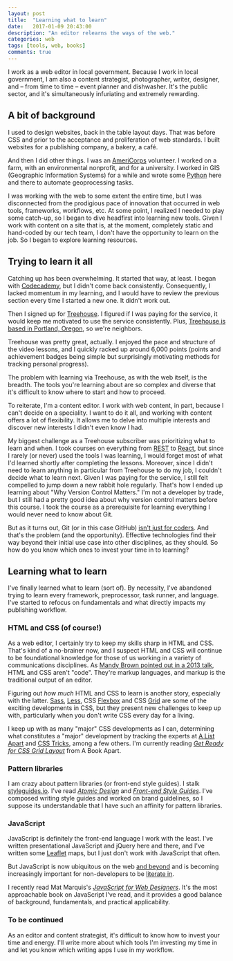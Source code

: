 ```yaml
---
layout: post
title:  "Learning what to learn"
date:   2017-01-09 20:43:00
description: "An editor relearns the ways of the web."
categories: web
tags: [tools, web, books]
comments: true
---
```

I work as a web editor in local government. Because I work in local government, I am also a content strategist, photographer, writer, designer, and – from time to time – event planner and dishwasher. It's the public sector, and it's simultaneously infuriating and extremely rewarding.

## A bit of background  
I used to design websites, back in the table layout days. That was before CSS and prior to the acceptance and proliferation of web standards. I built websites for a publishing company, a bakery, a café.

And then I did other things. I was an [AmeriCorps](https://www.nationalservice.gov/programs/americorps) volunteer. I worked on a farm, with an environmental nonprofit, and for a university. I worked in GIS (Geographic Information Systems) for a while and wrote some [Python](http://pro.arcgis.com/en/pro-app/arcpy/get-started/what-is-arcpy-.htm) here and there to automate geoprocessing tasks.

I was working with the web to some extent the entire time, but I was disconnected from the prodigious pace of innovation that occurred in web tools, frameworks, workflows, etc. At some point, I realized I needed to play some catch-up, so I began to dive headfirst into learning new tools. Given I work with content on a site that is, at the moment, completely static and hand-coded by our tech team, I don't have the opportunity to learn on the job. So I began to explore learning resources.

## Trying to learn it all
Catching up has been overwhelming. It started that way, at least. I began with [Codecademy](https://www.codecademy.com/), but I didn't come back consistently. Consequently, I lacked momentum in my learning, and I would have to review the previous section every time I started a new one. It didn't work out.

Then I signed up for [Treehouse](https://teamtreehouse.com/). I figured if I was paying for the service, it would keep me motivated to use the service consistently. Plus, [Treehouse is based in Portland, Oregon](http://www.officelovin.com/2014/11/11/inside-treehouses-portland-offices/), so we're neighbors.

Treehouse was pretty great, actually. I enjoyed the pace and structure of the video lessons, and I quickly racked up around 6,000 points (points and achievement badges being simple but surprisingly motivating methods for tracking personal progress). 

The problem with learning via Treehouse, as with the web itself, is the breadth. The tools you're learning about are so complex and diverse that it's difficult to know where to start and how to proceed. 

To reiterate, I'm a content editor. I work with web content, in part, because I can't decide on a speciality. I want to do it all, and working with content offers a lot of flexibility. It allows me to delve into multiple interests and discover new interests I didn't even know I had. 

My biggest challenge as a Treehouse subscriber was prioritizing what to learn and when. I took courses on everything from [REST](https://en.wikipedia.org/wiki/Representational_state_transfer) to [React](https://facebook.github.io/react/), but since I rarely (or never) used the tools I was learning, I would forget most of what I'd learned shortly after completing the lessons. Moreover, since I didn't need to learn anything in particular from Treehouse to do my job, I couldn't decide what to learn next. Given I was paying for the service, I still felt compelled to jump down a new rabbit hole regularly. That's how I ended up learning about "Why Version Control Matters." I'm not a developer by trade, but I still had a pretty good idea about why version control matters before this course. I took the course as a prerequisite for learning everything I would never need to know about Git.

But as it turns out, Git (or in this case GitHub) [isn't just for coders](http://www.makeuseof.com/tag/just-coders-9-ways-use-github-creative-work/). And that's the problem (and the opportunity). Effective technologies find their way beyond their initial use case into other disciplines, as they should. So how do you know which ones to invest your time in to learning? 

## Learning what to learn
I've finally learned what to learn (sort of). By necessity, I've abandoned trying to learn every framework, preprocessor, task runner, and language. I've started to refocus on fundamentals and what directly impacts my publishing workflow.

### HTML and CSS (of course!)
As a web editor, I certainly try to keep my skills sharp in HTML and CSS. That's kind of a no-brainer now, and I suspect HTML and CSS will continue to be foundational knowledge for those of us working in a variety of communications disciplines. As [Mandy Brown pointed out in a 2013 talk](https://vimeo.com/70387173), HTML and CSS aren't "code". They're markup languages, and markup is the traditional output of an editor. 

Figuring out _how much_ HTML and CSS to learn is another story, especially with the latter. [Sass](http://sass-lang.com/), [Less](http://lesscss.org/), CSS [Flexbox](https://css-tricks.com/snippets/css/a-guide-to-flexbox/) and CSS [Grid](https://css-tricks.com/snippets/css/complete-guide-grid/) are some of the exciting developments in CSS, but they present new challenges to keep up with, particularly when you don't write CSS every day for a living. 

I keep up with as many "major" CSS developments as I can, determining what constitutes a "major" development by tracking the experts at [A List Apart](http://alistapart.com/) and [CSS Tricks](https://css-tricks.com/), among a few others. I'm currently reading [_Get Ready for CSS Grid Layout_](https://abookapart.com/products/get-ready-for-css-grid-layout) from A Book Apart.

### Pattern libraries
I am crazy about pattern libraries (or front-end style guides). I stalk [styleguides.io](http://styleguides.io/). I've read [_Atomic Design_](http://atomicdesign.bradfrost.com/) and [_Front-end Style Guides_](http://www.maban.co.uk/projects/front-end-style-guides/). I've composed writing style guides and worked on brand guidelines, so I suppose its understandable that I have such an affinity for pattern libraries.

### JavaScript
JavaScript is definitely the front-end language I work with the least. I've written presentational JavaScript and jQuery here and there, and I've written some [Leaflet](http://leafletjs.com/) maps, but I just don't work with JavaScript that often. 

But JavaScript is now ubiquitous on the web [and beyond](https://www.wired.com/2016/05/javascript-conquered-web-now-taking-desktop/) and is becoming increasingly important for non-developers to be [literate in](https://vimeo.com/70387173#t=1189s). 

I recently read Mat Marquis's [_JavaScript for Web Designers_](https://abookapart.com/products/javascript-for-web-designers). It's the most approachable book on JavaScript I've read, and it provides a good balance of background, fundamentals, and practical applicability.

### To be continued
As an editor and content strategist, it's difficult to know how to invest your time and energy. I'll write more about which tools I'm investing my time in and let you know which writing apps I use in my workflow.




